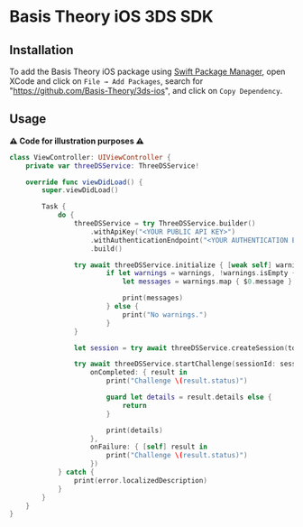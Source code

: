 # Basis Theory iOS 3DS SDK

## Installation

To add the Basis Theory iOS package using [Swift Package Manager](https://www.swift.org/package-manager/), open XCode and click on `File → Add Packages`, search for "https://github.com/Basis-Theory/3ds-ios", and click on `Copy Dependency`.

## Usage

**⚠️ Code for illustration purposes ⚠️**

```swift
class ViewController: UIViewController {
    private var threeDSService: ThreeDSService!

    override func viewDidLoad() {
        super.viewDidLoad()

        Task {
            do {
                threeDSService = try ThreeDSService.builder()
                    .withApiKey("<YOUR PUBLIC API KEY>")
                    .withAuthenticationEndpoint("<YOUR AUTHENTICATION ENDPOINT>")
                    .build()

                try await threeDSService.initialize { [weak self] warnings in
                        if let warnings = warnings, !warnings.isEmpty {
                            let messages = warnings.map { $0.message }.joined(separator: "\n")

                            print(messages)
                        } else {
                            print("No warnings.")
                        }
                }

                let session = try await threeDSService.createSession(tokenId: "<CARD TOKEN ID>")

                try await threeDSService.startChallenge(sessionId: session.id, viewController: self,
                    onCompleted: { result in
                        print("Challenge \(result.status)")

                        guard let details = result.details else {
                            return
                        }

                        print(details)
                    },
                    onFailure: { [self] result in
                        print("Challenge \(result.status)")
                    })
            } catch {
                print(error.localizedDescription)
            }
        }
    }
}
```

